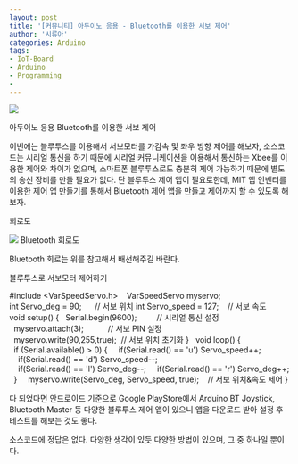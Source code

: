 ```yaml
---
layout: post
title: '[커뮤니티] 아두이노 응용 - Bluetooth를 이용한 서보 제어'
author: '시류아'
categories: Arduino
tags:
- IoT-Board
- Arduino
- Programming
-
---
```



<script> location.href='https://cafe.naver.com/develoid/776074' ; </script>

<p>
 <p>
  <img src="https://dthumb-phinf.pstatic.net/?src=%22http%3A%2F%2Fblogfiles.naver.net%2FMjAxNzAxMTlfMjIz%2FMDAxNDg0ODI2MTQ5Mjkz.YnyVgbJSPQLJWaUhuPIqtgX-M8_TJNa10XhZVFR1Y2Yg.5OUUGkPE7NvYz5sx08bJdeEfZcg_hDxcJEjI_llcYzwg.JPEG.searphiel9%2Farduino_logo.jpg%22&amp;type=cafe_wa740">
 </p>

</p>

<p>
 <p>
  <p>
   아두이노 응용
   Bluetooth를 이용한 서보 제어
  </p>

 </p>

</p>

<p>
 <p>이번에는 블루투스를 이용해서 서보모터를 가감속 및 좌우 방향 제어를 해보자, 소스코드는 시리얼 통신을 하기 때문에 시리얼 커뮤니케이션을 이용해서 통신하는 Xbee를 이용한 제어와 차이가 없으며, 스마트폰 블루투스로도 충분히 제어 가능하기 때문에 별도의 송신 장비를 만들 필요가 없다. 단 블루투스 제어 앱이 필요로한데, MIT 앱 인벤터를 이용한 제어 앱 만들기를 통해서 Bluetooth 제어 앱을 만들고 제어까지 할 수 있도록 해보자.</p>

</p>

<p>
 <p>
  <p></p>

 </p>

</p>

<p>
 <p>
  <p>
   회로도
  </p>

 </p>

</p>

<p>
 <p>
  <img src="https://dthumb-phinf.pstatic.net/?src=%22http%3A%2F%2Fblogfiles.naver.net%2FMjAxNzAxMTlfMTQ5%2FMDAxNDg0ODI2MjE2MzUx.PnZLoetUIpUzwPCr-Ukf6LogDG57mTrbZ9IdP8ItyrMg.NHFKGFudkoZ0_9GqaLbGSLj2WtCpUEa_iw8Vk9OE1S0g.PNG.searphiel9%2F1.png%22&amp;type=cafe_wa740">
  Bluetooth 회로도
 </p>

</p>

<p>
 <p>Bluetooth 회로는 위를 참고해서 배선해주길 바란다.</p>

</p>

<p>
 <p>
  <p></p>

 </p>

</p>

<p>
 <p>
  <p>
   블루투스로 서보모터 제어하기
  </p>

 </p>

</p>

<p>
 <p>
  <p>
   #include&nbsp;&lt;VarSpeedServo.h&gt;&nbsp;
   &nbsp;
   VarSpeedServo&nbsp;myservo;
   &nbsp;
   int&nbsp;Servo_deg&nbsp;=&nbsp;90;&nbsp;&nbsp;&nbsp;&nbsp;&nbsp;&nbsp;//&nbsp;서보&nbsp;위치
   int&nbsp;Servo_speed&nbsp;=&nbsp;127;&nbsp;&nbsp;&nbsp;&nbsp;//&nbsp;서보&nbsp;속도
   &nbsp;
   void&nbsp;setup()&nbsp;{
   &nbsp;&nbsp;Serial.begin(9600);&nbsp;&nbsp;&nbsp;&nbsp;&nbsp;&nbsp;&nbsp;&nbsp;&nbsp;//&nbsp;시리얼&nbsp;통신&nbsp;설정
   &nbsp;&nbsp;myservo.attach(3);&nbsp;&nbsp;&nbsp;&nbsp;&nbsp;&nbsp;&nbsp;&nbsp;&nbsp;&nbsp;&nbsp;//&nbsp;서보&nbsp;PIN&nbsp;설정
   &nbsp;&nbsp;myservo.write(90,255,true);&nbsp;&nbsp;//&nbsp;서보&nbsp;위치&nbsp;초기화
   }
   &nbsp;
   void&nbsp;loop()&nbsp;{
   &nbsp;&nbsp;if&nbsp;(Serial.available()&nbsp;&gt;&nbsp;0)&nbsp;{
   &nbsp;&nbsp;&nbsp;&nbsp;if(Serial.read()&nbsp;==&nbsp;'u')&nbsp;Servo_speed++;
   &nbsp;&nbsp;&nbsp;&nbsp;if(Serial.read()&nbsp;==&nbsp;'d')&nbsp;Servo_speed--;
   &nbsp;&nbsp;&nbsp;&nbsp;if(Serial.read()&nbsp;==&nbsp;'l')&nbsp;Servo_deg--;
   &nbsp;&nbsp;&nbsp;&nbsp;if(Serial.read()&nbsp;==&nbsp;'r')&nbsp;Servo_deg++;
   &nbsp;&nbsp;}
   &nbsp;
   &nbsp;&nbsp;myservo.write(Servo_deg,&nbsp;Servo_speed,&nbsp;true);&nbsp;&nbsp;&nbsp;&nbsp;//&nbsp;서보&nbsp;위치&amp;속도&nbsp;제어
   }
  </p>

 </p>

</p>

<p>
 <p>
  <p></p>

 </p>

</p>

<p>
 <p>다 되었다면 안드로이드 기준으로 Google PlayStore에서 Arduino BT Joystick, Bluetooth Master 등 다양한 블루투스 제어 앱이 있으니 앱을 다운로드 받아 설정 후 테스트를 해보는 것도 좋다.</p>

</p>

<p>
 <p>
  <p></p>

 </p>

</p>

<p>
 <p>소스코드에 정답은 없다. 다양한 생각이 있듯 다양한 방법이 있으며, 그 중 하나일 뿐이다.</p>

</p>

